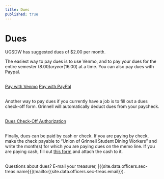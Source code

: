 ```yaml
---
title: Dues
published: true
---
```


# Dues

UGSDW has suggested dues of $2.00 per month.

The easiest way to pay dues is to use Venmo, and to pay your dues for the entire semester ($8.00) or year ($16.00) at a time. You can also pay dues with Paypal.

<br>
<a href="https://venmo.com/ugsdw" class="button" target="_blank">Pay with Venmo</a>
<a href="https://paypal.me/ugsdw/" class="button" target="_blank">Pay with PayPal</a>
<br> <br> 

Another way to pay dues if you currently have a job is to fill out a dues check-off form.  Grinnell will automatically deduct dues from your paycheck.

<br>
<a class="button" href="https://drive.google.com/file/d/1uVTv0z06ObxgjjtBlqn7zlP-H-s3TYbUX_7AixBwhzg/view" 
    target="_blank">
    Dues Check-Off Authorization
</a>
<br> <br>

Finally, dues can be paid by cash or check.  If you are paying by check,
make the check payable to “Union of Grinnell Student Dining Workers” and write
the month(s) for which you are paying dues on the memo line.  If you are paying
cash, fill out [this form](https://docs.google.com/document/d/1LZ-FInxs2UBlypa_jADZxgvdgZnL1USMqziMtN2wimg/export?format=pdf)
and attach the cash to it.


<br>
Questions about dues? E-mail your treasurer,
[{{site.data.officers.sec-treas.name}}](mailto:{{site.data.officers.sec-treas.email}}).
